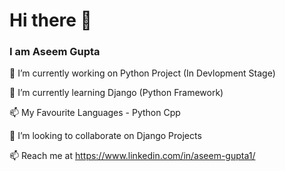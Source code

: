 # Hi there 👋
### I am Aseem Gupta
🔭 I’m currently working on Python Project (In Devlopment Stage)

🌱 I’m currently learning Django (Python Framework)

📫 My Favourite Languages - Python Cpp

👯 I’m looking to collaborate on Django Projects

📫 Reach me at https://www.linkedin.com/in/aseem-gupta1/


<!--
**AseemGupta39/aseemgupta39** is a ✨ _special_ ✨ repository because its `README.md` (this file) appears on your GitHub profile.

Here are some ideas to get you started:

- 🔭 I’m currently working on ...
- 🌱 I’m currently learning ...
- 👯 I’m looking to collaborate on ...
- 🤔 I’m looking for help with ...
- 💬 Ask me about ...
- 📫 How to reach me: ...
- 😄 Pronouns: ...
- ⚡ Fun fact: ...
-->
